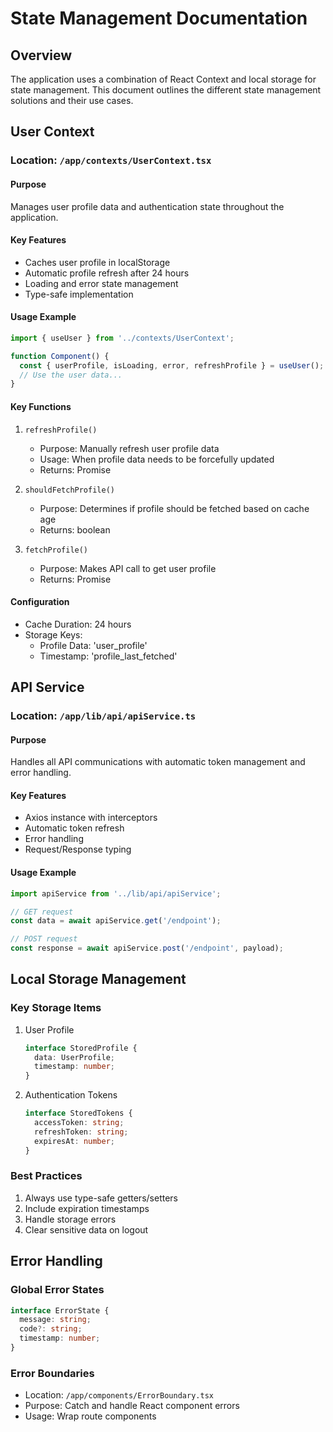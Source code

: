# State Management Documentation

## Overview
The application uses a combination of React Context and local storage for state management. This document outlines the different state management solutions and their use cases.

## User Context

### Location: `/app/contexts/UserContext.tsx`

#### Purpose
Manages user profile data and authentication state throughout the application.

#### Key Features
- Caches user profile in localStorage
- Automatic profile refresh after 24 hours
- Loading and error state management
- Type-safe implementation

#### Usage Example
```typescript
import { useUser } from '../contexts/UserContext';

function Component() {
  const { userProfile, isLoading, error, refreshProfile } = useUser();
  // Use the user data...
}
```

#### Key Functions

1. `refreshProfile()`
   - Purpose: Manually refresh user profile data
   - Usage: When profile data needs to be forcefully updated
   - Returns: Promise<void>

2. `shouldFetchProfile()`
   - Purpose: Determines if profile should be fetched based on cache age
   - Returns: boolean

3. `fetchProfile()`
   - Purpose: Makes API call to get user profile
   - Returns: Promise<UserProfile>

#### Configuration
- Cache Duration: 24 hours
- Storage Keys:
  - Profile Data: 'user_profile'
  - Timestamp: 'profile_last_fetched'

## API Service

### Location: `/app/lib/api/apiService.ts`

#### Purpose
Handles all API communications with automatic token management and error handling.

#### Key Features
- Axios instance with interceptors
- Automatic token refresh
- Error handling
- Request/Response typing

#### Usage Example
```typescript
import apiService from '../lib/api/apiService';

// GET request
const data = await apiService.get('/endpoint');

// POST request
const response = await apiService.post('/endpoint', payload);
```

## Local Storage Management

### Key Storage Items
1. User Profile
   ```typescript
   interface StoredProfile {
     data: UserProfile;
     timestamp: number;
   }
   ```

2. Authentication Tokens
   ```typescript
   interface StoredTokens {
     accessToken: string;
     refreshToken: string;
     expiresAt: number;
   }
   ```

### Best Practices
1. Always use type-safe getters/setters
2. Include expiration timestamps
3. Handle storage errors
4. Clear sensitive data on logout

## Error Handling

### Global Error States
```typescript
interface ErrorState {
  message: string;
  code?: string;
  timestamp: number;
}
```

### Error Boundaries
- Location: `/app/components/ErrorBoundary.tsx`
- Purpose: Catch and handle React component errors
- Usage: Wrap route components
